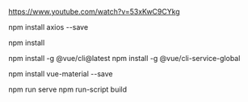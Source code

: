 https://www.youtube.com/watch?v=53xKwC9CYkg


npm install axios --save

npm install 

npm install -g @vue/cli@latest
npm install -g @vue/cli-service-global

npm install vue-material --save

npm run serve
npm run-script build
